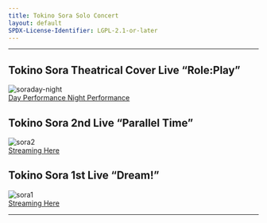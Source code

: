 ```yaml
---
title: Tokino Sora Solo Concert
layout: default
SPDX-License-Identifier: LGPL-2.1-or-later
---
```


---

## Tokino Sora Theatrical Cover Live “Role:Play”

<div class="container">
  <img src="https://media.discordapp.net/attachments/1180439977784516618/1180442743487610910/soraday-night.png" alt="soraday-night"/>
</div>
<a href="../soraday/" class="button" role="button">
  Day Performance
</a>
<a href="../soranight/" class="button" role="button">
  Night Performance
</a>

## Tokino Sora 2nd Live “Parallel Time”

<div class="container">
  <img src="https://media.discordapp.net/attachments/1180439977784516618/1180442743139487847/sora2.jpg" alt="sora2"/>
</div>
<a href="../sora2/" class="button" role="button">
  Streaming Here
</a>

## Tokino Sora 1st Live “Dream!”

<div class="container">
  <img src="https://media.discordapp.net/attachments/1180439977784516618/1181147018622685184/sora1.jpg" alt="sora1"/>
</div>
<a href="../sora1/" class="button" role="button">
  Streaming Here
</a>

---
